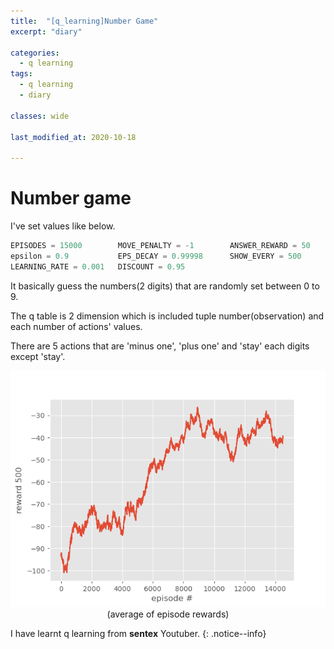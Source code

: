```yaml
---
title:  "[q_learning]Number Game"
excerpt: "diary"

categories:
  - q learning
tags:
  - q learning
  - diary

classes: wide

last_modified_at: 2020-10-18
 
---
```


# Number game

I've set values like below.


``` python
EPISODES = 15000        MOVE_PENALTY = -1        ANSWER_REWARD = 50      HALF_REWARD = 20
epsilon = 0.9           EPS_DECAY = 0.99998      SHOW_EVERY = 500         STEP = 200
LEARNING_RATE = 0.001   DISCOUNT = 0.95         
```

It basically guess the numbers(2 digits) that are randomly set between 0 to 9. <br>

The q table is 2 dimension which is included tuple number(observation) and each number of actions' values. <br>

There are 5 actions that are 'minus one', 'plus one' and 'stay' each digits except 'stay'. <br> 


<center> <img src="/assets/images/q_learning/Figure_1.png"> </center>
<center>(average of episode rewards)</center>


I have learnt q learning from **sentex** Youtuber.
{: .notice--info}